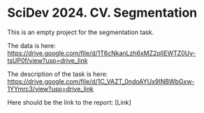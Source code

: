 # SciDev 2024. CV. Segmentation

This is an empty project for the segmentation task.

The data is here:
https://drive.google.com/file/d/1T6cNkanLzh6xMZ2plIEWTZ0Uy-tsUP0f/view?usp=drive_link

The description of the task is here:
https://drive.google.com/file/d/1C_VAZT_0ndoAYUx9INBWbGxw-1YYmrc3/view?usp=drive_link

Here should be the link to the report:
[Link]
